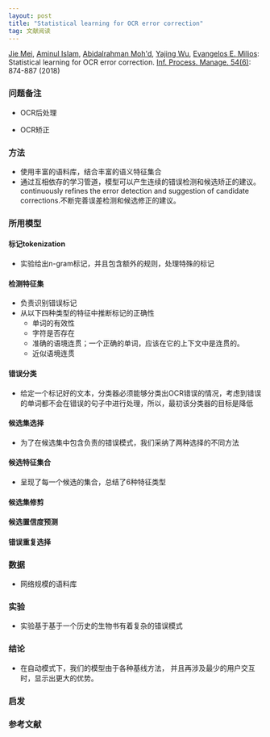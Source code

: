 ```yaml
---
layout: post
title: "Statistical learning for OCR error correction"
tag: 文献阅读
---
```


[Jie Mei](https://dblp.uni-trier.de/pers/hd/m/Mei:Jie), [Aminul Islam](https://dblp.uni-trier.de/pers/hd/i/Islam:Aminul), [Abidalrahman Moh'd](https://dblp.uni-trier.de/pers/hd/m/Moh=d:Abidalrahman), [Yajing Wu](https://dblp.uni-trier.de/pers/hd/w/Wu:Yajing), [Evangelos E. Milios](https://dblp.uni-trier.de/pers/hd/m/Milios:Evangelos_E=):
Statistical learning for OCR error correction. [Inf. Process. Manage. 54(6)](https://dblp.uni-trier.de/db/journals/ipm/ipm54.html#MeiIMWM18): 874-887 (2018)



### 问题备注

- OCR后处理

- OCR矫正



### 方法

- 使用丰富的语料库，结合丰富的语义特征集合
- 通过互相依存的学习管道，模型可以产生连续的错误检测和候选矫正的建议。continuously refines the error detection and suggestion of candidate corrections.不断完善误差检测和候选修正的建议。





### 所用模型

#### 标记tokenization

- 实验给出n-gram标记，并且包含额外的规则，处理特殊的标记

#### 检测特征集

- 负责识别错误标记
- 从以下四种类型的特征中推断标记的正确性
  - 单词的有效性
  - 字符是否存在
  - 准确的语境连贯；一个正确的单词，应该在它的上下文中是连贯的。
  - 近似语境连贯

#### 错误分类

- 给定一个标记好的文本，分类器必须能够分类出OCR错误的情况，考虑到错误的单词都不会在错误的句子中进行处理，所以，最初该分类器的目标是降低

#### 候选集选择

- 为了在候选集中包含负责的错误模式，我们采纳了两种选择的不同方法

#### 候选特征集合

- 呈现了每一个候选的集合，总结了6种特征类型

#### 候选集修剪





#### 候选置信度预测   



#### 错误重复选择





### 数据

- 网络规模的语料库



### 实验

- 实验基于基于一个历史的生物书有着复杂的错误模式



### 结论

- 在自动模式下，我们的模型由于各种基线方法， 并且再涉及最少的用户交互时，显示出更大的优势。



### 启发





### 参考文献







